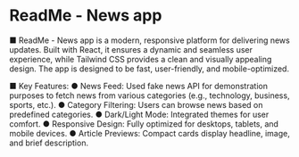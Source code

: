 # ReadMe - News app

■ ReadMe - News app is a modern, responsive platform for delivering news updates. Built with React, it ensures a dynamic and seamless user experience, while Tailwind CSS provides a clean and visually appealing design. The app is designed to be fast, user-friendly, and mobile-optimized.

■ Key Features:
● News Feed: Used fake news API for demonstration purposes to fetch news from various categories (e.g., technology, business, sports, etc.).
● Category Filtering: Users can browse news based on predefined categories.
● Dark/Light Mode: Integrated themes for user comfort.
● Responsive Design: Fully optimized for desktops, tablets, and mobile devices.
● Article Previews: Compact cards display headline, image, and brief description.
